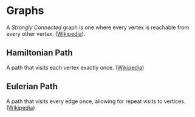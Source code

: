 # Graphs

A *Strongly Connected* graph is one where every vertex is reachable from every other vertex. ([Wikipedia](https://en.wikipedia.org/wiki/Strongly_connected_component)).

## Hamiltonian Path
A path that visits each vertex exactly once. ([Wikipedia](https://en.wikipedia.org/wiki/Hamiltonian_path))

## Eulerian Path
A path that visits every edge once, allowing for repeat visits to vertices. ([Wikipedia](https://en.wikipedia.org/wiki/Eulerian_path))